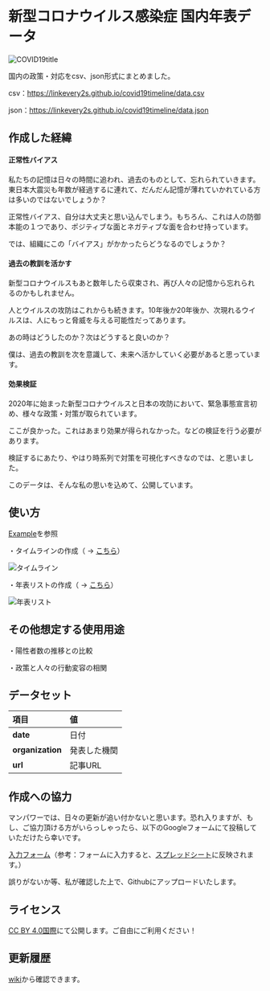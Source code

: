 # 新型コロナウイルス感染症 国内年表データ

![COVID19title](https://linkevery2s.github.io/covid19timeline/example/images/covid19title.png)

国内の政策・対応をcsv、json形式にまとめました。

csv：https://linkevery2s.github.io/covid19timeline/data.csv

json：https://linkevery2s.github.io/covid19timeline/data.json

## 作成した経緯
#### 正常性バイアス
私たちの記憶は日々の時間に追われ、過去のものとして、忘れられていきます。東日本大震災も年数が経過するに連れて、だんだん記憶が薄れていかれている方は多いのではないでしょうか？

正常性バイアス、自分は大丈夫と思い込んでしまう。もちろん、これは人の防御本能の１つであり、ポジティブな面とネガティブな面を合わせ持っています。

では、組織にこの「バイアス」がかかったらどうなるのでしょうか？

#### 過去の教訓を活かす
新型コロナウイルスもあと数年したら収束され、再び人々の記憶から忘れられるのかもしれません。

人とウイルスの攻防はこれからも続きます。10年後か20年後か、次現れるウイルスは、人にもっと脅威を与える可能性だってあります。

あの時はどうしたのか？次はどうすると良いのか？

僕は、過去の教訓を次を意識して、未来へ活かしていく必要があると思っています。

#### 効果検証
2020年に始まった新型コロナウイルスと日本の攻防において、緊急事態宣言初め、様々な政策・対策が取られています。

ここが良かった。これはあまり効果が得られなかった。などの検証を行う必要があります。

検証するにあたり、やはり時系列で対策を可視化すべきなのでは、と思いました。

このデータは、そんな私の思いを込めて、公開しています。


## 使い方
[Example](https://github.com/linkevery2s/covid19timeline/tree/main/example)を参照

・タイムラインの作成（ → [こちら](https://linkevery2s.github.io/covid19timeline/example/timeline.html)）

![タイムライン](https://linkevery2s.github.io/covid19timeline/example/images/timeline.png)

・年表リストの作成（ → [こちら](https://linkevery2s.github.io/covid19timeline/example/list.html)）

![年表リスト](https://linkevery2s.github.io/covid19timeline/example/images/list.png)


## その他想定する使用用途
・陽性者数の推移との比較

・政策と人々の行動変容の相関


## データセット

|項目|値|
|:--|:--|
|**date**|日付 |
|**organization**|発表した機関 |
|**url**|記事URL |


## 作成への協力
マンパワーでは、日々の更新が追い付かないと思います。恐れ入りますが、もし、ご協力頂ける方がいらっしゃったら、以下のGoogleフォームにて投稿していただけたら幸いです。

[入力フォーム](https://forms.gle/Y1oCFLVmTjFYqVZN7)（参考：フォームに入力すると、[スプレッドシート](https://docs.google.com/spreadsheets/d/1liLP9IWqzLXuUf83XtLBIxUljxPIHDvqJKJopObLFqE/edit?usp=sharing)に反映されます。）

誤りがないか等、私が確認した上で、Githubにアップロードいたします。

## ライセンス
[CC BY 4.0国際](https://creativecommons.org/licenses/by/4.0/deed.ja)にて公開します。ご自由にご利用ください！

## 更新履歴
[wiki](https://github.com/linkevery2s/covid19timeline/wiki)から確認できます。
